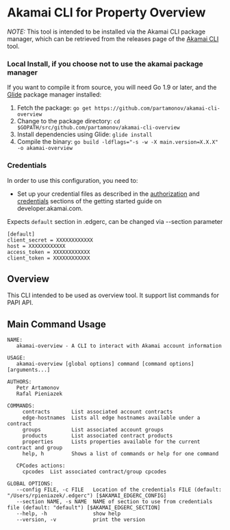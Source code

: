 # Akamai CLI for Property Overview
*NOTE:* This tool is intended to be installed via the Akamai CLI package manager, which can be retrieved from the releases page of the [Akamai CLI](https://github.com/akamai/cli) tool.

### Local Install, if you choose not to use the akamai package manager
If you want to compile it from source, you will need Go 1.9 or later, and the [Glide](https://glide.sh) package manager installed:
1. Fetch the package:
   `go get https://github.com/partamonov/akamai-cli-overview`
1. Change to the package directory:
   `cd $GOPATH/src/github.com/partamonov/akamai-cli-overview`
1. Install dependencies using Glide:
   `glide install`
1. Compile the binary:
   `go build -ldflags="-s -w -X main.version=X.X.X" -o akamai-overview`

### Credentials
In order to use this configuration, you need to:
* Set up your credential files as described in the [authorization](https://developer.akamai.com/introduction/Prov_Creds.html) and [credentials](https://developer.akamai.com/introduction/Conf_Client.html) sections of the getting started guide on developer.akamai.com.

Expects `default` section in .edgerc, can be changed via --section parameter

```
[default]
client_secret = XXXXXXXXXXXX
host = XXXXXXXXXXXX
access_token = XXXXXXXXXXXX
client_token = XXXXXXXXXXXX
```

## Overview
This CLI intended to be used as overview tool. It support list commands for PAPI API.

## Main Command Usage
```shell
NAME:
   akamai-overview - A CLI to interact with Akamai account information

USAGE:
   akamai-overview [global options] command [command options] [arguments...]

AUTHORS:
   Petr Artamonov
   Rafal Pieniazek

COMMANDS:
     contracts       List associated account contracts
     edge-hostnames  Lists all edge hostnames available under a contract
     groups          List associated account groups
     products        List associated contract products
     properties      Lists properties available for the current contract and group
     help, h         Shows a list of commands or help for one command

   CPCodes actions:
     cpcodes  List associated contract/group cpcodes

GLOBAL OPTIONS:
   --config FILE, -c FILE   Location of the credentials FILE (default: "/Users/rpieniazek/.edgerc") [$AKAMAI_EDGERC_CONFIG]
   --section NAME, -s NAME  NAME of section to use from credentials file (default: "default") [$AKAMAI_EDGERC_SECTION]
   --help, -h               show help
   --version, -v            print the version
```
